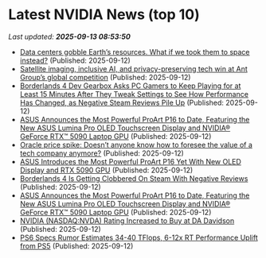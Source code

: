# Latest NVIDIA News (top 10)
_Last updated: **2025-09-13 08:53:50**_

- [Data centers gobble Earth’s resources. What if we took them to space instead?](https://grist.org/climate-energy/data-centers-gobble-earths-resources-what-if-we-took-them-to-space-instead/) (Published: 2025-09-12)
- [Satellite imaging, inclusive AI, and privacy-preserving tech win at Ant Group’s global competition](http://technode.com/2025/09/12/satellite-imaging-inclusive-ai-and-privacy-preserving-tech-win-at-ant-groups-global-competition/) (Published: 2025-09-12)
- [Borderlands 4 Dev Gearbox Asks PC Gamers to Keep Playing for at Least 15 Minutes After They Tweak Settings to See How Performance Has Changed, as Negative Steam Reviews Pile Up](https://www.ign.com/articles/borderlands-4-dev-gearbox-asks-pc-gamers-to-keep-playing-for-at-least-15-minutes-after-they-tweak-settings-to-see-how-performance-has-changed-as-negative-steam-reviews-pile-up) (Published: 2025-09-12)
- [ASUS Announces the Most Powerful ProArt P16 to Date, Featuring the New ASUS Lumina Pro OLED Touchscreen Display and NVIDIA® GeForce RTX™ 5090 Laptop GPU](https://financialpost.com/globe-newswire/asus-announces-the-most-powerful-proart-p16-to-date-featuring-the-new-asus-lumina-pro-oled-touchscreen-display-and-nvidia-geforce-rtx-5090-laptop-gpu) (Published: 2025-09-12)
- [Oracle price spike: Doesn’t anyone know how to foresee the value of a tech company anymore?](https://www.livemint.com/opinion/online-views/oracle-ai-boom-cloud-contracts-larry-ellison-share-price-surge-goldman-sachs-nvidia-openai-sam-altman-s-p-valuation-11757654921137.html) (Published: 2025-09-12)
- [ASUS Introduces the Most Powerful ProArt P16 Yet With New OLED Display and RTX 5090 GPU](https://fstoppers.com/gear/asus-introduces-most-powerful-proart-p16-yet-new-oled-display-and-rtx-5090-gpu-711392) (Published: 2025-09-12)
- [Borderlands 4 Is Getting Clobbered On Steam With Negative Reviews](https://www.gamespot.com/articles/borderlands-4-is-getting-clobbered-on-steam-with-negative-reviews/1100-6534683/) (Published: 2025-09-12)
- [ASUS Announces the Most Powerful ProArt P16 to Date, Featuring the New ASUS Lumina Pro OLED Touchscreen Display and NVIDIA® GeForce RTX™ 5090 Laptop GPU](https://www.globenewswire.com/news-release/2025/09/12/3149054/0/en/ASUS-Announces-the-Most-Powerful-ProArt-P16-to-Date-Featuring-the-New-ASUS-Lumina-Pro-OLED-Touchscreen-Display-and-NVIDIA-GeForce-RTX-5090-Laptop-GPU.html) (Published: 2025-09-12)
- [NVIDIA (NASDAQ:NVDA) Rating Increased to Buy at DA Davidson](https://www.etfdailynews.com/2025/09/12/nvidia-nasdaqnvda-rating-increased-to-buy-at-da-davidson/) (Published: 2025-09-12)
- [PS6 Specs Rumor Estimates 34-40 TFlops, 6-12x RT Performance Uplift from PS5](https://wccftech.com/ps6-specs-rumor-34-40-tflops-6-12-rt-performance-uplift/) (Published: 2025-09-12)
